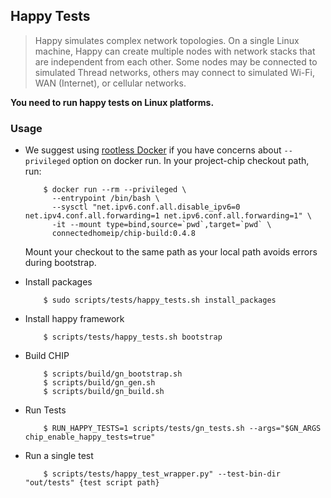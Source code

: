 ## Happy Tests

> Happy simulates complex network topologies. On a single Linux machine, Happy can create multiple nodes with network stacks that are independent from each other. Some nodes may be connected to simulated Thread networks, others may connect to simulated Wi-Fi, WAN (Internet), or cellular networks.

**You need to run happy tests on Linux platforms.**

### Usage

- We suggest using [rootless Docker](https://docs.docker.com/engine/security/rootless/) if you have concerns about `--privileged` option on docker run. In your project-chip checkout path, run:

          $ docker run --rm --privileged \
            --entrypoint /bin/bash \
            --sysctl "net.ipv6.conf.all.disable_ipv6=0 net.ipv4.conf.all.forwarding=1 net.ipv6.conf.all.forwarding=1" \
            -it --mount type=bind,source=`pwd`,target=`pwd` \
            connectedhomeip/chip-build:0.4.8

  Mount your checkout to the same path as your local path avoids errors during bootstrap.

- Install packages

          $ sudo scripts/tests/happy_tests.sh install_packages

- Install happy framework

          $ scripts/tests/happy_tests.sh bootstrap

- Build CHIP

          $ scripts/build/gn_bootstrap.sh
          $ scripts/build/gn_gen.sh
          $ scripts/build/gn_build.sh

- Run Tests

          $ RUN_HAPPY_TESTS=1 scripts/tests/gn_tests.sh --args="$GN_ARGS chip_enable_happy_tests=true"

- Run a single test

          $ scripts/tests/happy_test_wrapper.py" --test-bin-dir "out/tests" {test script path}
